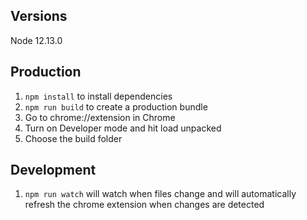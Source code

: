 ## Versions
Node 12.13.0

## Production
1. `npm install` to install dependencies
2. `npm run build` to create a production bundle
3. Go to chrome://extension in Chrome
4. Turn on Developer mode and hit load unpacked
5. Choose the build folder

## Development
1. `npm run watch` will watch when files change and will automatically refresh the chrome extension when changes are detected